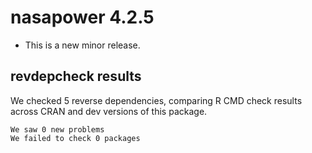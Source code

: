 # nasapower 4.2.5

- This is a new minor release.

## revdepcheck results

We checked 5 reverse dependencies, comparing R CMD check results across CRAN and dev versions of this package.

    We saw 0 new problems
    We failed to check 0 packages
